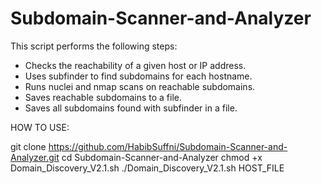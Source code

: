 # Subdomain-Scanner-and-Analyzer

This script performs the following steps:
- Checks the reachability of a given host or IP address.
- Uses subfinder to find subdomains for each hostname.
- Runs nuclei and nmap scans on reachable subdomains.
- Saves reachable subdomains to a file.
- Saves all subdomains found with subfinder in a file.

HOW TO USE:

git clone https://github.com/HabibSuffni/Subdomain-Scanner-and-Analyzer.git
cd Subdomain-Scanner-and-Analyzer
chmod +x Domain_Discovery_V2.1.sh 
./Domain_Discovery_V2.1.sh HOST_FILE

